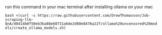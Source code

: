 run this command in your mac terminal after installing ollama on your mac


`bash <(curl -s https://raw.githubusercontent.com/DrewThomasson/Job-scraping-llm-QnA/d8414b0f50eb3ba88e60731a64e2d80e8476a22f/ollama%20uncensored%20models/create_ollama_models.sh)`
